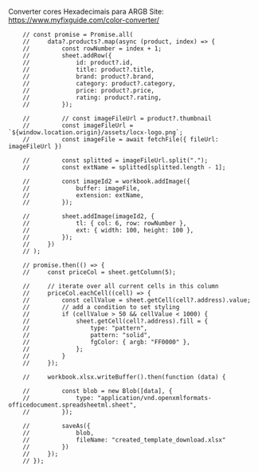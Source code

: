 Converter cores Hexadecimais para ARGB
Site: https://www.myfixguide.com/color-converter/

        // const promise = Promise.all(
        //     data?.products?.map(async (product, index) => {
        //         const rowNumber = index + 1;
        //         sheet.addRow({
        //             id: product?.id,
        //             title: product?.title,
        //             brand: product?.brand,
        //             category: product?.category,
        //             price: product?.price,
        //             rating: product?.rating,
        //         });

        //         // const imageFileUrl = product?.thumbnail
        //         const imageFileUrl = `${window.location.origin}/assets/locx-logo.png`;
        //         const imageFile = await fetchFile({ fileUrl: imageFileUrl })

        //         const splitted = imageFileUrl.split(".");
        //         const extName = splitted[splitted.length - 1];

        //         const imageId2 = workbook.addImage({
        //             buffer: imageFile,
        //             extension: extName, 
        //         });

        //         sheet.addImage(imageId2, {
        //             tl: { col: 6, row: rowNumber },
        //             ext: { width: 100, height: 100 },
        //         });
        //     })
        // );

        // promise.then(() => {
        //     const priceCol = sheet.getColumn(5);

        //     // iterate over all current cells in this column
        //     priceCol.eachCell((cell) => {
        //         const cellValue = sheet.getCell(cell?.address).value;
        //         // add a condition to set styling
        //         if (cellValue > 50 && cellValue < 1000) {
        //             sheet.getCell(cell?.address).fill = {
        //                 type: "pattern",
        //                 pattern: "solid",
        //                 fgColor: { argb: "FF0000" },
        //             };
        //         }
        //     });

        //     workbook.xlsx.writeBuffer().then(function (data) {

        //         const blob = new Blob([data], {
        //             type: "application/vnd.openxmlformats-officedocument.spreadsheetml.sheet",
        //         });

        //         saveAs({
        //             blob,
        //             fileName: "created_template_download.xlsx"
        //         })
        //     });
        // });